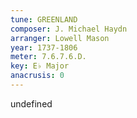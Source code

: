 ```yaml
---
tune: GREENLAND
composer: J. Michael Haydn
arranger: Lowell Mason
year: 1737-1806
meter: 7.6.7.6.D.
key: E♭ Major
anacrusis: 0
---
```

undefined